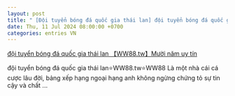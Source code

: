 ```yaml
---
layout: post
title: " [Đội tuyển bóng đá quốc gia thái lan] đội tuyển bóng đá quốc gia thái lan 【WW88.tw】Mười năm uy tín"
date: Thu, 11 Jul 2024 08:00:00 +0700
categories: entries VN
---
```

[đội tuyển bóng đá quốc gia thái lan 【WW88.tw】Mười năm uy tín](https://www.vnu.edu.vn/Patt/%C4%91%E1%BB%99i%20tuy%E1%BB%83n%20b%C3%B3ng%20%C4%91%C3%A1%20qu%E1%BB%91c%20gia%20th%C3%A1i%20lan.aspx)

đội tuyển bóng đá quốc gia thái lan⭐️WW88.tw⭐️WW88 Là một nhà cái cá cược lâu đời, bảng xếp hạng ngoại hạng anh không ngừng chứng tỏ sự tin cậy và chất ...

